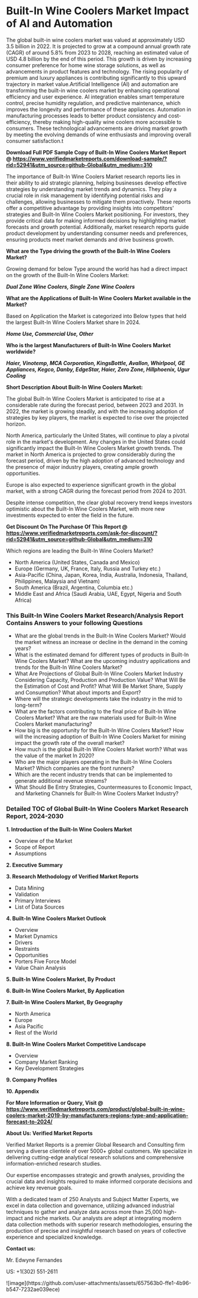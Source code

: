 <h1>Built-In Wine Coolers Market Impact of AI and Automation</h1>The global built-in wine coolers market was valued at approximately USD 3.5 billion in 2022. It is projected to grow at a compound annual growth rate (CAGR) of around 5.8% from 2023 to 2028, reaching an estimated value of USD 4.8 billion by the end of this period. This growth is driven by increasing consumer preference for home wine storage solutions, as well as advancements in product features and technology. The rising popularity of premium and luxury appliances is contributing significantly to this upward trajectory in market value.Artificial Intelligence (AI) and automation are transforming the built-in wine coolers market by enhancing operational efficiency and user experience. AI integration enables smart temperature control, precise humidity regulation, and predictive maintenance, which improves the longevity and performance of these appliances. Automation in manufacturing processes leads to better product consistency and cost-efficiency, thereby making high-quality wine coolers more accessible to consumers. These technological advancements are driving market growth by meeting the evolving demands of wine enthusiasts and improving overall consumer satisfaction.t</p><p id="" class=""><strong>Download Full PDF Sample Copy of Built-In Wine Coolers Market Report @ <a href="https://www.verifiedmarketreports.com/download-sample/?rid=52941&utm_source=github-Global&utm_medium=310" target="_blank">https://www.verifiedmarketreports.com/download-sample/?rid=52941&utm_source=github-Global&utm_medium=310</a></strong></p><p>The importance of&nbsp;Built-In Wine Coolers Market research reports lies in their ability to aid strategic planning, helping businesses develop effective strategies by understanding market trends and dynamics. They play a crucial role in risk management by identifying potential risks and challenges, allowing businesses to mitigate them proactively. These reports offer a competitive advantage by providing insights into competitors' strategies and Built-In Wine Coolers Market positioning. For investors, they provide critical data for making informed decisions by highlighting market forecasts and growth potential. Additionally, market research reports guide product development by understanding consumer needs and preferences, ensuring products meet market demands and drive business growth.</p><p><strong>What are the&nbsp;Type driving the growth of the Built-In Wine Coolers Market?</strong></p><p id="" class="">Growing demand for below Type around the world has had a direct impact on the growth of the Built-In Wine Coolers Market:</p><em><strong>Dual Zone Wine Coolers, Single Zone Wine Coolers</strong></em></p><strong>What are the&nbsp;Applications&nbsp;of Built-In Wine Coolers Market available in the Market?</strong></p><p id="" class="">Based on Application the Market is categorized into Below types that held the largest Built-In Wine Coolers Market share In 2024.</p><em><strong>Home Use, Commercial Use, Other</strong></em></p><strong>Who is the largest Manufacturers of Built-In Wine Coolers Market worldwide?</strong></p><p><em><strong>Haier, Vinotemp, MCA Corporation, KingsBottle, Avallon, Whirlpool, GE Appliances, Kegco, Danby, EdgeStar, Haier, Zero Zone, Hillphoenix, Ugur Cooling</strong></em></p><p id="" class=""><strong>Short Description About Built-In Wine Coolers Market:</strong></p><p>The global Built-In Wine Coolers Market is anticipated to rise at a considerable rate during the forecast period, between 2023 and 2031. In 2022, the market is growing steadily, and with the increasing adoption of strategies by key players, the market is expected to rise over the projected horizon.</p><p>North America, particularly the United States, will continue to play a pivotal role in the market's development. Any changes in the United States could significantly impact the Built-In Wine Coolers Market growth trends. The market in North America is projected to grow considerably during the forecast period, driven by the high adoption of advanced technology and the presence of major industry players, creating ample growth opportunities.</p><p>Europe is also expected to experience significant growth in the global market, with a strong CAGR during the forecast period from 2024 to 2031.</p><p>Despite intense competition, the clear global recovery trend keeps investors optimistic about the Built-In Wine Coolers Market, with more new investments expected to enter the field in the future.</p><p id="" class=""><strong>Get Discount On The Purchase Of This Report @ <a href="https://www.verifiedmarketreports.com/ask-for-discount/?rid=52941&utm_source=github-Global&utm_medium=310" target="_blank">https://www.verifiedmarketreports.com/ask-for-discount/?rid=52941&utm_source=github-Global&utm_medium=310</a></strong></p>Which regions are leading the Built-In Wine Coolers Market?</p><ul><li>North America (United States, Canada and Mexico)</li><li>Europe (Germany, UK, France, Italy, Russia and Turkey etc.)</li><li>Asia-Pacific (China, Japan, Korea, India, Australia, Indonesia, Thailand, Philippines, Malaysia and Vietnam)</li><li>South America (Brazil, Argentina, Columbia etc.)</li><li>Middle East and Africa (Saudi Arabia, UAE, Egypt, Nigeria and South Africa)</li></ul><h3 id="" class="">This Built-In Wine Coolers Market Research/Analysis Report Contains Answers to your following Questions</h3><ul><li>What are the global trends in the Built-In Wine Coolers Market? Would the market witness an increase or decline in the demand in the coming years?</li><li>What is the estimated demand for different types of products in Built-In Wine Coolers Market? What are the upcoming industry applications and trends for the Built-In Wine Coolers Market?</li><li>What Are Projections of Global Built-In Wine Coolers Market Industry Considering Capacity, Production and Production Value? What Will Be the Estimation of Cost and Profit? What Will Be Market Share, Supply and Consumption? What about imports and Export?</li><li>Where will the strategic developments take the industry in the mid to long-term?</li><li>What are the factors contributing to the final price of Built-In Wine Coolers Market? What are the raw materials used for Built-In Wine Coolers Market manufacturing?</li><li>How big is the opportunity for the Built-In Wine Coolers Market? How will the increasing adoption of Built-In Wine Coolers Market for mining impact the growth rate of the overall market?</li><li>How much is the global Built-In Wine Coolers Market worth? What was the value of the market In 2020?</li><li>Who are the major players operating in the Built-In Wine Coolers Market? Which companies are the front runners?</li><li>Which are the recent industry trends that can be implemented to generate additional revenue streams?</li><li>What Should Be Entry Strategies, Countermeasures to Economic Impact, and Marketing Channels for Built-In Wine Coolers Market Industry?</li></ul><h3 id="" class="">Detailed TOC of Global Built-In Wine Coolers Market Research Report, 2024-2030</h3><p id="" class=""><strong>1. Introduction of the Built-In Wine Coolers Market</strong></p><ul><li>Overview of the Market</li><li>Scope of Report</li><li>Assumptions</li></ul><p id="" class=""><strong>2. Executive Summary</strong></p><p id="" class=""><strong>3. Research Methodology of Verified Market Reports</strong></p><ul><li>Data Mining</li><li>Validation</li><li>Primary Interviews</li><li>List of Data Sources</li></ul><p id="" class=""><strong>4. Built-In Wine Coolers Market Outlook</strong></p><ul><li>Overview</li><li>Market Dynamics</li><li>Drivers</li><li>Restraints</li><li>Opportunities</li><li>Porters Five Force Model</li><li>Value Chain Analysis</li></ul><p id="" class=""><strong>5. Built-In Wine Coolers Market, By Product</strong></p><p id="" class=""><strong>6. Built-In Wine Coolers Market, By Application</strong></p><p id="" class=""><strong>7. Built-In Wine Coolers Market, By Geography</strong></p><ul><li>North America</li><li>Europe</li><li>Asia Pacific</li><li>Rest of the World</li></ul><p id="" class=""><strong>8. Built-In Wine Coolers Market Competitive Landscape</strong></p><ul><li>Overview</li><li>Company Market Ranking</li><li>Key Development Strategies</li></ul><p id="" class=""><strong>9. Company Profiles</strong></p><p id="" class=""><strong>10. Appendix</strong></p><p id="" class=""><strong>For More Information or Query, Visit @ <a href="https://www.verifiedmarketreports.com/product/global-built-in-wine-coolers-market-2019-by-manufacturers-regions-type-and-application-forecast-to-2024/" target="_blank">https://www.verifiedmarketreports.com/product/global-built-in-wine-coolers-market-2019-by-manufacturers-regions-type-and-application-forecast-to-2024/</a></strong></p><p id="" class=""><strong>About Us: Verified Market Reports</strong></p><p id="" class="">Verified Market Reports is a premier Global Research and Consulting firm serving a diverse clientele of over 5000+ global customers. We specialize in delivering cutting-edge analytical research solutions and comprehensive information-enriched research studies.</p><p id="" class="">Our expertise encompasses strategic and growth analyses, providing the crucial data and insights required to make informed corporate decisions and achieve key revenue goals.</p><p id="" class="">With a dedicated team of 250 Analysts and Subject Matter Experts, we excel in data collection and governance, utilizing advanced industrial techniques to gather and analyze data across more than 25,000 high-impact and niche markets. Our analysts are adept at integrating modern data collection methods with superior research methodologies, ensuring the production of precise and insightful research based on years of collective experience and specialized knowledge.</p><p id="" class=""><strong>Contact us:</strong></p><p id="" class="">Mr. Edwyne Fernandes</p><p id="" class="">US: +1(302) 551-2611</p>
![image](https://github.com/user-attachments/assets/657563b0-ffe1-4b96-b547-7232ae039ece)
